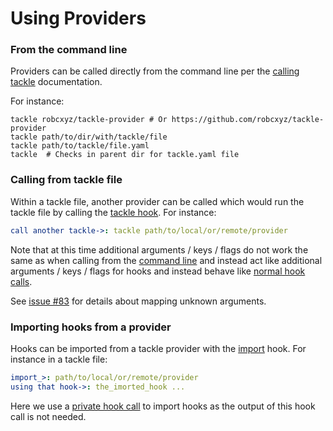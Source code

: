 # Using Providers

### From the command line

Providers can be called directly from the command line per the [calling tackle](command-line.md) documentation.

For instance:
```shell
tackle robcxyz/tackle-provider # Or https://github.com/robcxyz/tackle-provider
tackle path/to/dir/with/tackle/file
tackle path/to/tackle/file.yaml
tackle  # Checks in parent dir for tackle.yaml file
```

### Calling from tackle file

Within a tackle file, another provider can be called which would run the tackle file by calling the [tackle hook](providers/tackle/tackle.md). For instance:

```yaml
call another tackle->: tackle path/to/local/or/remote/provider
```

Note that at this time additional arguments / keys / flags do not work the same as when calling from the [command line](command-line.md#additional-arguments-keys-flags) and instead act like additional arguments / keys / flags for hooks and instead behave like [normal hook calls](writing-tackle-files.md#hook-call-forms).

See [issue #83](https://github.com/robcxyz/tackle-box/issues/83) for details about mapping unknown arguments.

### Importing hooks from a provider

Hooks can be imported from a tackle provider with the [import](providers/Tackle/import.md) hook. For instance in a tackle file:

```yaml
import_>: path/to/local/or/remote/provider
using that hook->: the_imorted_hook ...
```

Here we use a [private hook call](writing-tackle-files.md#public-vs-private-hook-calls) to import hooks as the output of this hook call is not needed.

